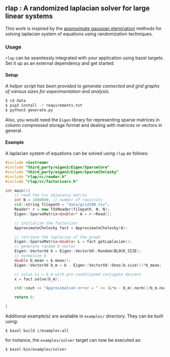## rlap : A randomized laplacian solver for large linear systems

This work is inspired by the [approximate gaussian elemination](https://arxiv.org/abs/1605.02353) methods for solving laplacian system of equations using randomization techniques.

### Usage

`rlap` can be seamlessly integrated with your application using bazel targets. Set it up as an external dependency and get started.
#### Setup

_A helper script has been provided to generate connected and grid graphs of various sizes for experimentation and analysis._

```bash
$ cd data
$ pip3 install -r requirements.txt
$ python3 generate.py
```

Also, you would need the `Eigen` library for representing sparse matrices in column compressed storage format and dealing with matrices or vectors in general.

#### Example

A laplacian system of equations can be solved using `rlap` as follows:

```c++
#include <iostream>
#include "third_party/eigen3/Eigen/SparseCore"
#include "third_party/eigen3/Eigen/SparseCholesky"
#include "rlap/cc/reader.h"
#include "rlap/cc/factorizers.h"

int main(){
    // read the tsv adjacency matrix
    int N = 1000000; // number of rows/cols
    std::string filepath = "data/grid100.tsv";
    Reader* r = new TSVReader(filepath, N, N);
    Eigen::SparseMatrix<double>* A = r->Read();

    // initialize the factorizer
    ApproximateCholesky fact = ApproximateCholesky(A);

    // retrieve the laplacian of the graph
    Eigen::SparseMatrix<double> L = fact.getLaplacian();
    // generate random b vector
    Eigen::VectorXd b = Eigen::VectorXd::Random(BLOCK_SIZE);
    // normalize b
    double b_mean = b.mean();
    Eigen::VectorXd b_m = b - Eigen::VectorXd::Ones(b.size())*b_mean;

    // solve Lx = b_m with pre-conditioned conjugate descent
    x = fact.solve(b_m);

    std::cout << "Approximation error = " << (L*x - b_m).norm()/b_m.norm() << std::endl;

    return 0;

}

```

Additional example(s) are available in `examples/` directory. They can be built using:
```
$ bazel build //examples:all
```

for instance, the `examples/solver` target can now be executed as:
```
$ bazel-bin/examples/solver
```
